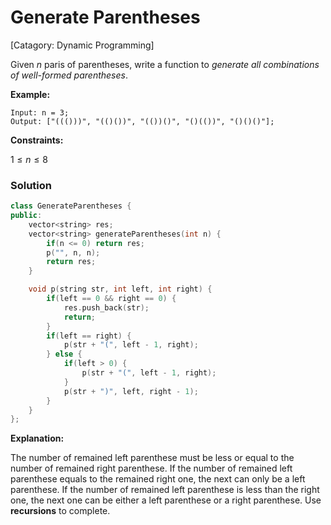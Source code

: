 # Generate Parentheses

[Catagory: Dynamic Programming]

Given $n$ paris of parentheses, write a function to *generate all combinations of well-formed parentheses*.

**Example:**

```
Input: n = 3;
Output: ["((()))", "(()())", "(())()", "()(())", "()()()"];
```

**Constraints:**

$1 \le n \le 8$

### Solution

```cpp
class GenerateParentheses {
public:
    vector<string> res;
    vector<string> generateParentheses(int n) {
        if(n <= 0) return res;
        p("", n, n);
        return res;
    }

    void p(string str, int left, int right) {
        if(left == 0 && right == 0) {
            res.push_back(str);
            return;
        }
        if(left == right) {
            p(str + "(", left - 1, right);
        } else {
            if(left > 0) {
                p(str + "(", left - 1, right);
            }
            p(str + ")", left, right - 1);
        }
    }
};
```

**Explanation:**

The number of remained left parenthese must be less or equal to the number of remained right parenthese. If the number of remained left parenthese equals to the remained right one, the next can only be a left parenthese. If the number of remained left parenthese is less than the right one, the next one can be either a left parenthese or a right parenthese. Use **recursions** to complete.
